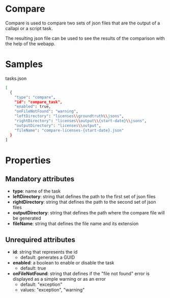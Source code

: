 # Compare

Compare is used to compare two sets of json files that are the output of a callapi or a script task.

The resulting json file can be used to see the results of the comparison with the help of the webapp. 

# Samples

tasks.json 
```sh
[
  {
    "type": "compare",
    "id": "compare_task",
    "enabled": true,
    "onFileNotFound": "warning",
    "leftDirectory": "licenses\\groundtruth\\jsons",
    "rightDirectory": "licenses\\output\\{start-date}\\jsons",
    "outputDirectory": "licenses\\output",
    "fileName": "compare-licenses-{start-date}.json"
  }
] 
```


# Properties

## Mandatory attributes
- **type**: name of the task
- **leftDirectory**: string that defines the path to the first set of json files
- **rightDirectory**: string that defines the path to the second set of json files
- **outputDirectory**: string that defines the path where the compare file will be generated
- **fileName**: string that defines the file name and its extension

## Unrequired attributes
- **id**: string that represents the id
    - default: generates a GUID
- **enabled**: a boolean to enable or disable the task
    - default: true
- **onFileNotFound**: string that defines if the "file not found" error is displayed as a simple warning or as an error
    - default: "exception"
    - values: "exception", "warning"